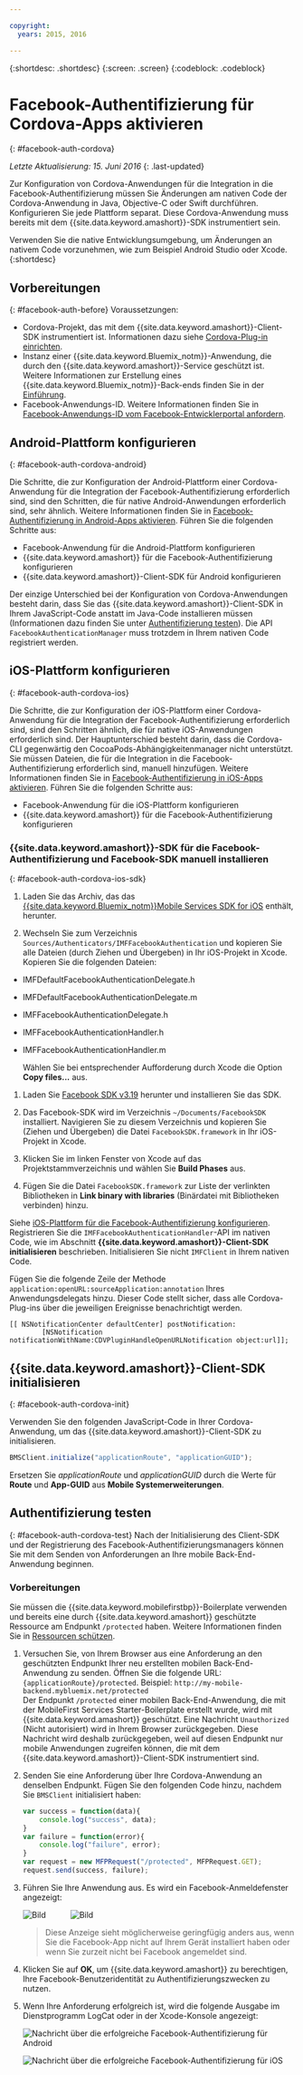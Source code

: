 ```yaml
---

copyright:
  years: 2015, 2016

---
```

{:shortdesc: .shortdesc}
{:screen: .screen}
{:codeblock: .codeblock}

# Facebook-Authentifizierung für Cordova-Apps aktivieren
{: #facebook-auth-cordova}

*Letzte Aktualisierung: 15. Juni 2016*
{: .last-updated}


Zur Konfiguration von Cordova-Anwendungen für die Integration in die Facebook-Authentifizierung müssen Sie Änderungen am nativen Code der Cordova-Anwendung in Java, Objective-C oder Swift durchführen. Konfigurieren Sie jede Plattform separat. Diese Cordova-Anwendung muss bereits mit dem {{site.data.keyword.amashort}}-SDK instrumentiert sein. 


Verwenden Sie die native Entwicklungsumgebung, um Änderungen an nativem Code vorzunehmen, wie zum Beispiel Android Studio oder Xcode.
{:shortdesc}

## Vorbereitungen
{: #facebook-auth-before}
Voraussetzungen:
* Cordova-Projekt, das mit dem {{site.data.keyword.amashort}}-Client-SDK instrumentiert ist. Informationen dazu siehe [Cordova-Plug-in einrichten](https://console.{DomainName}/docs/services/mobileaccess/getting-started-cordova.html).
* Instanz einer {{site.data.keyword.Bluemix_notm}}-Anwendung, die durch den {{site.data.keyword.amashort}}-Service geschützt ist. Weitere Informationen zur Erstellung eines {{site.data.keyword.Bluemix_notm}}-Back-ends finden Sie in der [Einführung](index.html).
* Facebook-Anwendungs-ID. Weitere Informationen finden Sie in [Facebook-Anwendungs-ID vom Facebook-Entwicklerportal anfordern](https://console.{DomainName}/docs/services/mobileaccess/facebook-auth-overview.html#facebook-appID).



## Android-Plattform konfigurieren
{: #facebook-auth-cordova-android}

Die Schritte, die zur Konfiguration der Android-Plattform einer Cordova-Anwendung für die Integration der Facebook-Authentifizierung erforderlich sind, sind den Schritten, die für native Android-Anwendungen erforderlich sind, sehr ähnlich. Weitere Informationen finden Sie in [Facebook-Authentifizierung in Android-Apps aktivieren](https://console.{DomainName}/docs/services/mobileaccess/facebook-auth-android.html). Führen Sie die folgenden Schritte aus:

* Facebook-Anwendung für die Android-Plattform konfigurieren
* {{site.data.keyword.amashort}} für die Facebook-Authentifizierung konfigurieren
* {{site.data.keyword.amashort}}-Client-SDK für Android konfigurieren

Der einzige Unterschied bei der Konfiguration von Cordova-Anwendungen besteht darin, dass Sie das {{site.data.keyword.amashort}}-Client-SDK in Ihrem JavaScript-Code anstatt im Java-Code installieren müssen (Informationen dazu finden Sie unter [Authentifizierung testen](#facebook-auth-cordova-test)). Die API `FacebookAuthenticationManager` muss trotzdem in Ihrem nativen Code registriert werden.

## iOS-Plattform konfigurieren
{: #facebook-auth-cordova-ios}

Die Schritte, die zur Konfiguration der iOS-Plattform einer Cordova-Anwendung für die Integration der Facebook-Authentifizierung erforderlich sind, sind den Schritten ähnlich, die für native iOS-Anwendungen erforderlich sind. Der Hauptunterschied besteht darin, dass die Cordova-CLI gegenwärtig den CocoaPods-Abhängigkeitenmanager nicht unterstützt. Sie müssen Dateien, die für die Integration in die Facebook-Authentifizierung erforderlich sind, manuell hinzufügen. Weitere Informationen finden Sie in [Facebook-Authentifizierung in iOS-Apps aktivieren](https://console.{DomainName}/docs/services/mobileaccess/facebook-auth-ios.html). Führen Sie die folgenden Schritte aus:

* Facebook-Anwendung für die iOS-Plattform konfigurieren
* {{site.data.keyword.amashort}} für die Facebook-Authentifizierung konfigurieren

### {{site.data.keyword.amashort}}-SDK für die Facebook-Authentifizierung und Facebook-SDK manuell installieren
{: #facebook-auth-cordova-ios-sdk}
1. Laden Sie das Archiv, das das [{{site.data.keyword.Bluemix_notm}}Mobile Services SDK for iOS](https://hub.jazz.net/git/bluemixmobilesdk/imf-ios-sdk/archive?revstr=master) enthält, herunter.

1. Wechseln Sie zum Verzeichnis `Sources/Authenticators/IMFFacebookAuthentication` und kopieren Sie alle Dateien (durch Ziehen und Übergeben) in Ihr iOS-Projekt in Xcode. Kopieren Sie die folgenden Dateien:
  * IMFDefaultFacebookAuthenticationDelegate.h
  * IMFDefaultFacebookAuthenticationDelegate.m
  * IMFFacebookAuthenticationDelegate.h
  * IMFFacebookAuthenticationHandler.h
  * IMFFacebookAuthenticationHandler.m

	Wählen Sie bei entsprechender Aufforderung durch Xcode die Option **Copy files...** aus.

1. Laden Sie [Facebook SDK v3.19](https://developers.facebook.com/resources/facebook-ios-sdk-3.19.pkg) herunter und installieren Sie das SDK.

1. Das Facebook-SDK wird im Verzeichnis `~/Documents/FacebookSDK` installiert. Navigieren Sie zu diesem Verzeichnis und kopieren Sie (Ziehen und Übergeben) die Datei `FacebookSDK.framework` in Ihr iOS-Projekt in Xcode.

1. 	Klicken Sie im linken Fenster von Xcode auf das Projektstammverzeichnis und wählen Sie **Build Phases** aus.

1. Fügen Sie die Datei `FacebookSDK.framework` zur Liste der verlinkten Bibliotheken in **Link binary with libraries** (Binärdatei mit Bibliotheken verbinden) hinzu.

 Siehe [iOS-Plattform für die Facebook-Authentifizierung konfigurieren](https://console.{DomainName}/docs/services/mobileaccess/facebook-auth-ios.html). Registrieren Sie die `IMFFacebookAuthenticationHandler`-API im nativen Code, wie im Abschnitt **{{site.data.keyword.amashort}}-Client-SDK initialisieren** beschrieben. Initialisieren Sie nicht `IMFClient` in Ihrem nativen Code.

Fügen Sie die folgende Zeile der Methode `application:openURL:sourceApplication:annotation` Ihres Anwendungsdelegats hinzu. Dieser Code stellt sicher, dass alle Cordova-Plug-ins über die jeweiligen Ereignisse benachrichtigt werden.

```
[[ NSNotificationCenter defaultCenter] postNotification:
		[NSNotification notificationWithName:CDVPluginHandleOpenURLNotification object:url]];      
```

## {{site.data.keyword.amashort}}-Client-SDK initialisieren
{: #facebook-auth-cordova-init}

Verwenden Sie den folgenden JavaScript-Code in Ihrer Cordova-Anwendung, um das {{site.data.keyword.amashort}}-Client-SDK zu initialisieren.

```JavaScript
BMSClient.initialize("applicationRoute", "applicationGUID");
```

Ersetzen Sie *applicationRoute* und *applicationGUID* durch die Werte für **Route** und **App-GUID** aus **Mobile Systemerweiterungen**.

## Authentifizierung testen
{: #facebook-auth-cordova-test}
Nach der Initialisierung des Client-SDK und der Registrierung des Facebook-Authentifizierungsmanagers können Sie mit dem Senden von Anforderungen an Ihre mobile Back-End-Anwendung beginnen.

### Vorbereitungen
Sie müssen die {{site.data.keyword.mobilefirstbp}}-Boilerplate verwenden und bereits eine durch {{site.data.keyword.amashort}} geschützte Ressource am Endpunkt `/protected` haben. Weitere Informationen finden Sie in [Ressourcen schützen](https://console.{DomainName}/docs/services/mobileaccess/protecting-resources.html).

1. Versuchen Sie, von Ihrem Browser aus eine Anforderung an den geschützten Endpunkt Ihrer neu erstellten mobilen Back-End-Anwendung zu senden. Öffnen Sie die folgende URL: `{applicationRoute}/protected`. Beispiel: `http://my-mobile-backend.mybluemix.net/protected`
<br/>Der Endpunkt `/protected` einer mobilen Back-End-Anwendung, die mit der MobileFirst Services Starter-Boilerplate erstellt wurde, wird mit {{site.data.keyword.amashort}} geschützt. Eine Nachricht `Unauthorized` (Nicht autorisiert) wird in Ihrem Browser zurückgegeben. Diese Nachricht wird deshalb zurückgegeben, weil auf diesen Endpunkt nur mobile Anwendungen zugreifen können, die mit dem {{site.data.keyword.amashort}}-Client-SDK instrumentiert sind.

1. Senden Sie eine Anforderung über Ihre Cordova-Anwendung an denselben Endpunkt. Fügen Sie den folgenden Code hinzu, nachdem Sie `BMSClient` initialisiert haben:

	```JavaScript
	var success = function(data){
    	console.log("success", data);
    }
	var failure = function(error){
    	console.log("failure", error);
    }
	var request = new MFPRequest("/protected", MFPRequest.GET);
	request.send(success, failure);
	```

1. Führen Sie Ihre Anwendung aus. Es wird ein Facebook-Anmeldefenster angezeigt: 

	![Bild](images/android-facebook-login.png) &nbsp;&nbsp;&nbsp;&nbsp;&nbsp;&nbsp;&nbsp;&nbsp;&nbsp;	![Bild](images/ios-facebook-login.png)

	> Diese Anzeige sieht möglicherweise geringfügig anders aus, wenn Sie die Facebook-App nicht auf Ihrem Gerät installiert haben oder wenn Sie zurzeit nicht bei Facebook angemeldet sind.

1. Klicken Sie auf **OK**, um {{site.data.keyword.amashort}} zu berechtigen, Ihre Facebook-Benutzeridentität zu Authentifizierungszwecken zu nutzen.

1. 	Wenn Ihre Anforderung erfolgreich ist, wird die folgende Ausgabe im Dienstprogramm LogCat oder in der Xcode-Konsole angezeigt:

	![Nachricht über die erfolgreiche Facebook-Authentifizierung für Android](images/android-facebook-login-success.png)

	![Nachricht über die erfolgreiche Facebook-Authentifizierung für iOS](images/ios-facebook-login-success.png)

